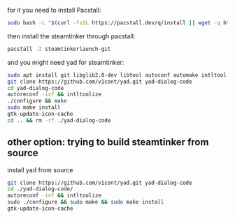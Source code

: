 for it you need to install Pacstall:

```sh
sudo bash -c "$(curl -fsSL https://pacstall.dev/q/install || wget -q https://pacstall.dev/q/install -O -)"
```

then install the steamtinker through pacstall:

```sh
pacstall -I steamtinkerlaunch-git
```

and you might need yad for steamtinker:

```sh
sudo apt install git libglib2.0-dev libtool autoconf automake intltool libgtk-3-dev build-essential
git clone https://github.com/v1cont/yad.git yad-dialog-code
cd yad-dialog-code
autoreconf -ivf && intltoolize
./configure && make
sudo make install
gtk-update-icon-cache
cd .. && rm -rf ./yad-dialog-code
```


##  other option: trying to build steamtinker from source

install yad from source
```sh
git clone https://github.com/v1cont/yad.git yad-dialog-code
cd ./yad-dialog-code/
autoreconf -ivf && intltoolize
sudo ./configure && sudo make && sudo make install
gtk-update-icon-cache
```
